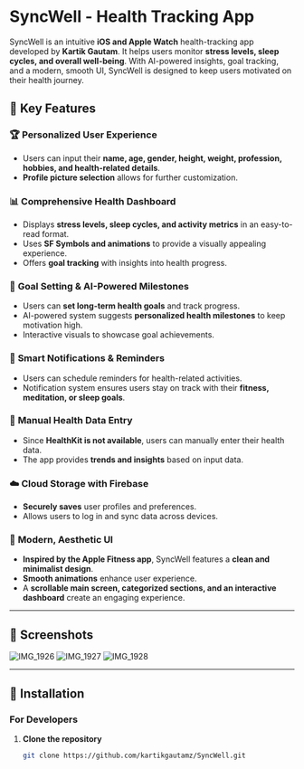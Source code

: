 # SyncWell - Health Tracking App  

SyncWell is an intuitive **iOS and Apple Watch** health-tracking app developed by **Kartik Gautam**. It helps users monitor **stress levels, sleep cycles, and overall well-being**. With AI-powered insights, goal tracking, and a modern, smooth UI, SyncWell is designed to keep users motivated on their health journey.  

## 🚀 Key Features  

### 🏆 **Personalized User Experience**  
- Users can input their **name, age, gender, height, weight, profession, hobbies, and health-related details**.  
- **Profile picture selection** allows for further customization.  

### 📊 **Comprehensive Health Dashboard**  
- Displays **stress levels, sleep cycles, and activity metrics** in an easy-to-read format.  
- Uses **SF Symbols and animations** to provide a visually appealing experience.  
- Offers **goal tracking** with insights into health progress.  

### 🎯 **Goal Setting & AI-Powered Milestones**  
- Users can **set long-term health goals** and track progress.  
- AI-powered system suggests **personalized health milestones** to keep motivation high.  
- Interactive visuals to showcase goal achievements.  

### 🔔 **Smart Notifications & Reminders**  
- Users can schedule reminders for health-related activities.  
- Notification system ensures users stay on track with their **fitness, meditation, or sleep goals**.  

### 💾 **Manual Health Data Entry**  
- Since **HealthKit is not available**, users can manually enter their health data.  
- The app provides **trends and insights** based on input data.  

### ☁️ **Cloud Storage with Firebase**  
- **Securely saves** user profiles and preferences.  
- Allows users to log in and sync data across devices.  

### 🎨 **Modern, Aesthetic UI**  
- **Inspired by the Apple Fitness app**, SyncWell features a **clean and minimalist design**.  
- **Smooth animations** enhance user experience.  
- A **scrollable main screen, categorized sections, and an interactive dashboard** create an engaging experience.  

---

## 📸 Screenshots 
![IMG_1926](https://github.com/user-attachments/assets/6180d9d0-1526-45a5-959d-71f998cd52cb)
![IMG_1927](https://github.com/user-attachments/assets/7fe6663f-a277-4f8b-a5d1-406fc66449e1)
![IMG_1928](https://github.com/user-attachments/assets/db26f0e7-5ea4-4539-8cab-46898949614e)




---

## 📲 Installation  

### **For Developers**  
1. **Clone the repository**  
   ```bash
   git clone https://github.com/kartikgautamz/SyncWell.git
